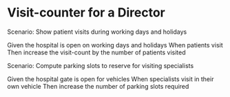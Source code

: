 # Visit-counter for a Director

Scenario: Show patient visits during working days and holidays

  Given the hospital is open on working days and holidays
  When patients visit
  Then increase the visit-count by the number of patients visited

Scenario: Compute parking slots to reserve for visiting specialists

  Given the hospital gate is open for vehicles
  When specialists visit in their own vehicle
  Then increase the number of parking slots required
